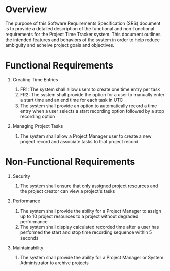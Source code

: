 # Overview

The purpose of this Software Requirements Specification (SRS) document is to provide a detailed description of the functional and non-functional requirements for the Project Time Tracker system. This document outlines the intended features and behaviors of the system in order to help reduce ambiguity and acheive project goals and objectives. 

# Functional Requirements

1. Creating Time Entries
   1. FR1: The system shall allow users to create one time entry per task
   2. FR2: The system shall provide the option for a user to manually enter a start time and an end time for each task in UTC
   3. The system shall provide an option to automatically record a time entry when a user selects a start recording option followed by a stop recording option

2. Managing Project Tasks
   1. The system shall allow a Project Manager user to create a new project record and associate tasks to that project record

# Non-Functional Requirements

1. Security
   1. The system shall ensure that only assigned project resources and the project creator can view a project's tasks

2. Performance
   1. The system shall provide the ability for a Project Manager to assign up to 10 project resources to a project without degraded performance
   2. The system shall display calculated recorded time after a user has performed the start and stop time recording sequence within 5 seconds
  
3. Maintainability
   1. The system shall provide the ability for a Project Manager or System Administrator to archive projects


